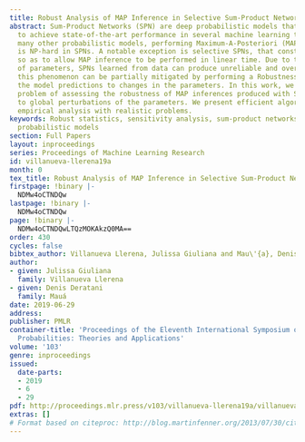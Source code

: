 ```yaml
---
title: Robust Analysis of MAP Inference in Selective Sum-Product Networks
abstract: Sum-Product Networks (SPN) are deep probabilistic models that have shown
  to achieve state-of-the-art performance in several machine learning tasks. As with
  many other probabilistic models, performing Maximum-A-Posteriori (MAP) inference
  is NP-hard in SPNs. A notable exception is selective SPNs, that constrain the network
  so as to allow MAP inference to be performed in linear time. Due to the high number
  of parameters, SPNs learned from data can produce unreliable and overconfident inference;
  this phenomenon can be partially mitigated by performing a Robustness Analysis of
  the model predictions to changes in the parameters. In this work, we address the
  problem of assessing the robustness of MAP inferences produced with Selective SPNs
  to global perturbations of the parameters. We present efficient algorithms and an
  empirical analysis with realistic problems.
keywords: Robust statistics, sensitivity analysis, sum-product networks, tractable
  probabilistic models
section: Full Papers
layout: inproceedings
series: Proceedings of Machine Learning Research
id: villanueva-llerena19a
month: 0
tex_title: Robust Analysis of MAP Inference in Selective Sum-Product Networks
firstpage: !binary |-
  NDMw4oCTNDQw
lastpage: !binary |-
  NDMw4oCTNDQw
page: !binary |-
  NDMw4oCTNDQwLTQzMOKAkzQ0MA==
order: 430
cycles: false
bibtex_author: Villanueva Llerena, Julissa Giuliana and Mau\'{a}, Denis Deratani
author:
- given: Julissa Giuliana
  family: Villanueva Llerena
- given: Denis Deratani
  family: Mauá
date: 2019-06-29
address: 
publisher: PMLR
container-title: 'Proceedings of the Eleventh International Symposium on Imprecise
  Probabilities: Theories and Applications'
volume: '103'
genre: inproceedings
issued:
  date-parts:
  - 2019
  - 6
  - 29
pdf: http://proceedings.mlr.press/v103/villanueva-llerena19a/villanueva-llerena19a.pdf
extras: []
# Format based on citeproc: http://blog.martinfenner.org/2013/07/30/citeproc-yaml-for-bibliographies/
---
```

